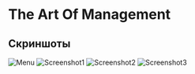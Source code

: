 # The Art Of Management

## Скриншоты

![Menu](Screenshots/1.jpg)
![Screenshot1](Screenshots/2.jgp)
![Screenshot2](Screenshots/3.jgp)
![Screenshot3](Screenshots/4.jgp)